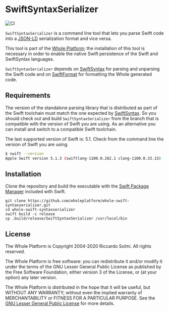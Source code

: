 # SwiftSyntaxSerializer

![CI][ci badge]

`SwiftSyntaxSerializer` is a command line tool that lets you parse Swift code into a [JSON-LD][jsonld] serialization format and vice versa.

This tool is part of the [Whole Platform][wholeplatform]; the installation of this tool is necessary in order to enable the native Swift persistence of the Swift and SwiftSyntax languages.

`SwiftSyntaxSerializer` depends on [SwiftSyntax][swiftsyntax] for parsing and unparsing the Swift code and on [SwiftFormat][swiftformat] for formatting the Whole generated code.

## Requirements

The version of the standalone parsing library that is distributed as part of the Swift toolchain must match the one expected by [SwiftSyntax][swiftsyntax]. So you should check out and build `SwiftSyntaxSerializer` from the branch that is compatible with the version of Swift you are using. As an alternative you can install and switch to a compatible Swift toolchain.

The last supported version of Swift is: 5.1. Check from the command line the version of Swift you are using.

```sh
$ swift --version
Apple Swift version 5.1.3 (swiftlang-1100.0.282.1 clang-1100.0.33.15)
```

## Installation

Clone the repository and build the executable with the [Swift Package Manager][packagemanager] included with Swift.

```
git clone https://github.com/wholeplatform/whole-swift-syntaxserializer.git
cd whole-swift-syntaxserializer
swift build -c release
cp .build/release/SwiftSyntaxSerializer /usr/local/bin
```

## License

The Whole Platform is Copyright 2004-2020 Riccardo Solmi. All rights reserved.

The Whole Platform is free software: you can redistribute it and/or modify
it under the terms of the GNU Lesser General Public License as published
by the Free Software Foundation, either version 3 of the License, or
(at your option) any later version.

The Whole Platform is distributed in the hope that it will be useful, but
WITHOUT ANY WARRANTY; without even the implied warranty of MERCHANTABILITY
or FITNESS FOR A PARTICULAR PURPOSE.
See the [GNU Lesser General Public License](http://www.gnu.org/licenses/lgpl.txt) for more details.


[ci badge]: https://github.com/wholeplatform/whole-swift-syntaxserializer/workflows/CI/badge.svg
[wholeplatform]: https://github.com/wholeplatform/whole
[swiftsyntax]: https://github.com/apple/swift-syntax
[swiftformat]: https://github.com/apple/swift-format
[jsonld]: https://json-ld.org
[packagemanager]: https://swift.org/package-manager/
